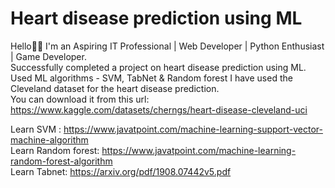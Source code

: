 # Heart disease prediction using ML
Hello👋🏻 I'm an Aspiring IT Professional | Web Developer | Python Enthusiast | Game Developer.<br>
Successfully completed a project on heart disease prediction using ML.<br>
Used ML algorithms - SVM, TabNet & Random forest
I have used the Cleveland dataset for the heart disease prediction.<br>
You can download it from this url: https://www.kaggle.com/datasets/cherngs/heart-disease-cleveland-uci <br>

Learn SVM : https://www.javatpoint.com/machine-learning-support-vector-machine-algorithm <br>
Learn Random forest: https://www.javatpoint.com/machine-learning-random-forest-algorithm <br>
Learn Tabnet: https://arxiv.org/pdf/1908.07442v5.pdf
